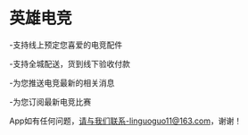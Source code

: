 
# 英雄电竞

-支持线上预定您喜爱的电竞配件

-支持全城配送，货到线下验收付款

-为您推送电竞最新的相关消息

-为您订阅最新电竞比赛

App如有任何问题，请与我们联系-linguoguo11@163.com，谢谢！
